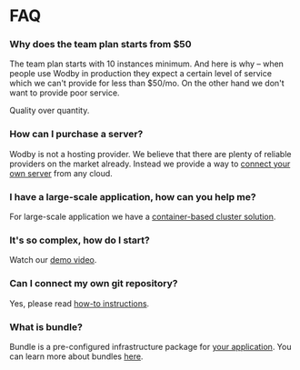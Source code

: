 # FAQ

<span id="team-plan"></span>
### Why does the team plan starts from $50

The team plan starts with 10 instances minimum. And here is why – when people use Wodby in production they expect a certain level of service which we can't provide for less than $50/mo. On the other hand we don't want to provide poor service.

Quality over quantity.

### How can I purchase a server?

Wodby is not a hosting provider. We believe that there are plenty of reliable providers on the market already. Instead we provide a way to [connect your own server](../servers/connect/README.md) from any cloud. 

### I have a large-scale application, how can you help me?

For large-scale application we have a [container-based cluster solution](../cluster/README.md).

### It's so complex, how do I start?

Watch our <a href="https://www.youtube.com/watch?v=PMqjcU4cMPM" target="_blank">demo video</a>.

### Can I connect my own git repository?

Yes, please read [how-to instructions](../git/connect/README.md).

### What is bundle?

Bundle is a pre-configured infrastructure package for [your application](../../apps/README.md). You can learn more about bundles [here](../infrastructure/bundles/README.md). 
